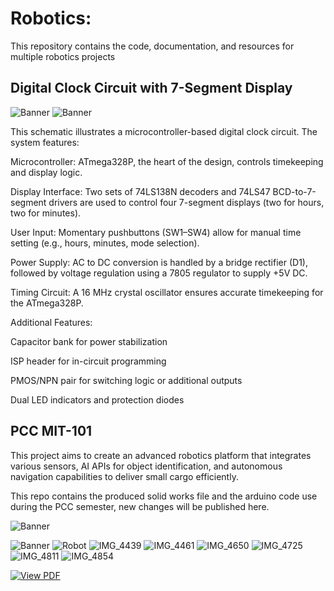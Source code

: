 Robotics:
========

This repository contains the code, documentation, and resources for multiple robotics projects


## Digital Clock Circuit with 7-Segment Display

![Banner](images/clock.jpg)
![Banner](images/schematics.jpg)


This schematic illustrates a microcontroller-based digital clock circuit. The system features:

Microcontroller: ATmega328P, the heart of the design, controls timekeeping and display logic.

Display Interface: Two sets of 74LS138N decoders and 74LS47 BCD-to-7-segment drivers are used to control four 7-segment displays (two for hours, two for minutes).

User Input: Momentary pushbuttons (SW1–SW4) allow for manual time setting (e.g., hours, minutes, mode selection).

Power Supply: AC to DC conversion is handled by a bridge rectifier (D1), followed by voltage regulation using a 7805 regulator to supply +5V DC.

Timing Circuit: A 16 MHz crystal oscillator ensures accurate timekeeping for the ATmega328P.

Additional Features:

Capacitor bank for power stabilization

ISP header for in-circuit programming

PMOS/NPN pair for switching logic or additional outputs

Dual LED indicators and protection diodes


## PCC MIT-101
This project aims to create an advanced robotics platform that integrates various sensors, AI APIs for object identification, and autonomous navigation capabilities to deliver small cargo efficiently.

This repo contains the produced solid works file and the arduino code use during the PCC semester, new changes will be published here.

![Banner](images/02.jpg)

![Banner](images/marcebot1_01.JPG)
![Robot](images/4.jpg)
![IMG_4439](images/IMG_4439.jpeg)
![IMG_4461](images/IMG_4461.jpeg)
![IMG_4650](images/IMG_4650.jpeg)
![IMG_4725](images/IMG_4725.jpeg)
![IMG_4811](images/IMG_4811.jpeg)
![IMG_4854](images/IMG_4854.jpeg)

[![View PDF](images/m1.jpg)](images/m1.pdf)
